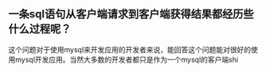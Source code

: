 一条sql语句从客户端请求到客户端获得结果都经历些什么过程呢？
---
这个问题对于使用mysql来开发应用的开发者来说，能回答这个问题能对很好的使用mysql开发应用。当然大多数的开发者都只是作为一个mysql的客户端shi
<!--stackedit_data:
eyJoaXN0b3J5IjpbMTY5NjU0NDk2NSwxMzM5NzQzODczLC0yOD
gwOTIzODMsLTI0ODIwMzE5NV19
-->